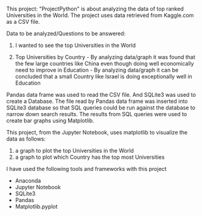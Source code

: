 This project: "ProjectPython" is about analyzing the data of top ranked Universities in the World.
The project uses data retrieved from Kaggle.com as a CSV file.

Data to be analyzed/Questions to be answered:

  1. I wanted to see the top Universities in the World  

  2. Top Universities by Country
    - By analyzing data/graph it was found that the few large countries like China even though doing well economically need to improve in Education
    - By analyzing data/graph it can be concluded that a small Country like Israel is doing exceptionally well in Education

Pandas data frame was used to read the CSV file. And SQLite3 was used to create a Database. The file read by Pandas data frame was inserted into SQLite3 database so that SQL queries could be run against the database to narrow down search results. The results from SQL queries were used to create bar graphs using Matplotlib.

This project, from the Jupyter Notebook, uses matplotlib to visualize the data as follows:

  1. a graph to plot the top Universities in the World
  2. a graph to plot which Country has the top most Universities

I have used the following tools and frameworks with this project
  - Anaconda
  - Jupyter Notebook
  - SQLite3
  - Pandas
  - Matplotlib.pyplot
